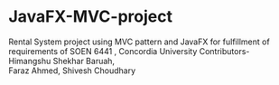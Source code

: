 # JavaFX-MVC-project
Rental System project using MVC pattern and JavaFX for fulfillment of requirements of SOEN 6441 , Concordia University
Contributors- 
   Himangshu Shekhar Baruah,   
   Faraz Ahmed, 
   Shivesh Choudhary
